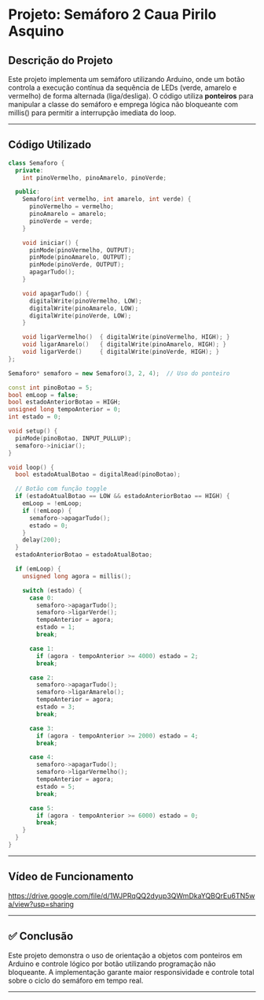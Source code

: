 # Projeto: Semáforo 2 Caua Pirilo Asquino


##  Descrição do Projeto

Este projeto implementa um semáforo utilizando Arduino, onde um botão controla a execução contínua da sequência de LEDs (verde, amarelo e vermelho) de forma alternada (liga/desliga). O código utiliza **ponteiros** para manipular a classe do semáforo e emprega lógica não bloqueante com millis() para permitir a interrupção imediata do loop.

---

##  Código Utilizado

```cpp
class Semaforo {
  private:
    int pinoVermelho, pinoAmarelo, pinoVerde;

  public:
    Semaforo(int vermelho, int amarelo, int verde) {
      pinoVermelho = vermelho;
      pinoAmarelo = amarelo;
      pinoVerde = verde;
    }

    void iniciar() {
      pinMode(pinoVermelho, OUTPUT);
      pinMode(pinoAmarelo, OUTPUT);
      pinMode(pinoVerde, OUTPUT);
      apagarTudo();
    }

    void apagarTudo() {
      digitalWrite(pinoVermelho, LOW);
      digitalWrite(pinoAmarelo, LOW);
      digitalWrite(pinoVerde, LOW);
    }

    void ligarVermelho()  { digitalWrite(pinoVermelho, HIGH); }
    void ligarAmarelo()   { digitalWrite(pinoAmarelo, HIGH); }
    void ligarVerde()     { digitalWrite(pinoVerde, HIGH); }
};

Semaforo* semaforo = new Semaforo(3, 2, 4);  // Uso do ponteiro

const int pinoBotao = 5;
bool emLoop = false;
bool estadoAnteriorBotao = HIGH;
unsigned long tempoAnterior = 0;
int estado = 0;

void setup() {
  pinMode(pinoBotao, INPUT_PULLUP);
  semaforo->iniciar();
}

void loop() {
  bool estadoAtualBotao = digitalRead(pinoBotao);

  // Botão com função toggle
  if (estadoAtualBotao == LOW && estadoAnteriorBotao == HIGH) {
    emLoop = !emLoop;
    if (!emLoop) {
      semaforo->apagarTudo();
      estado = 0;
    }
    delay(200); 
  }
  estadoAnteriorBotao = estadoAtualBotao;

  if (emLoop) {
    unsigned long agora = millis();

    switch (estado) {
      case 0:
        semaforo->apagarTudo();
        semaforo->ligarVerde();
        tempoAnterior = agora;
        estado = 1;
        break;

      case 1:
        if (agora - tempoAnterior >= 4000) estado = 2;
        break;

      case 2:
        semaforo->apagarTudo();
        semaforo->ligarAmarelo();
        tempoAnterior = agora;
        estado = 3;
        break;

      case 3:
        if (agora - tempoAnterior >= 2000) estado = 4;
        break;

      case 4:
        semaforo->apagarTudo();
        semaforo->ligarVermelho();
        tempoAnterior = agora;
        estado = 5;
        break;

      case 5:
        if (agora - tempoAnterior >= 6000) estado = 0;
        break;
    }
  }
}

```

---

##  Vídeo de Funcionamento


https://drive.google.com/file/d/1WJPRqQQ2dyup3QWmDkaYQBQrEu6TN5wa/view?usp=sharing


---

## ✅ Conclusão

Este projeto demonstra o uso de orientação a objetos com ponteiros em Arduino e controle lógico por botão utilizando programação não bloqueante. A implementação garante maior responsividade e controle total sobre o ciclo do semáforo em tempo real.

---

